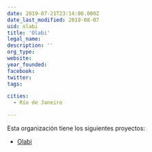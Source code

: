 ```yaml
---
date: 2019-07-21T23:14:06.000Z
date_last_modified: 2019-08-07
uid: olabi
title: 'Olabi'
legal_name: 
description: ''
org_type: 
website: 
year_founded: 
facebook: 
twitter: 
tags:

cities: 
  - Río de Janeiro

---
```


Esta organización tiene los siguientes proyectos:

- [Olabi](/proyectos/olabi)
